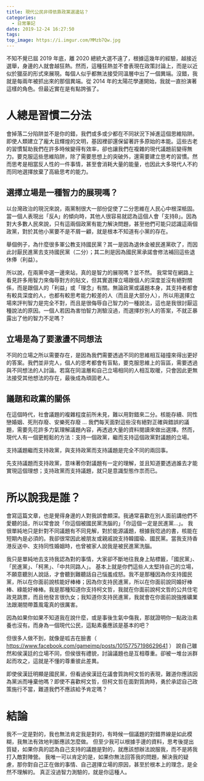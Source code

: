 ```yaml
---
title: 現代公民非得依靠政黨選邊站？
categories:
  - 日常筆記
date: 2019-12-24 16:27:50
tags: 
top_image: https://i.imgur.com/MMzb7Qw.jpg
---
```


不知不覺已屆 2019 年底，離 2020 總統大選不遠了，根據這幾年的經驗，越接近選舉，身邊的人就會越狂熱。然而，這種狂熱並不會表現在政策討論上，而是以近似於獵巫的形式來展現。每個人似乎都無法接受同溫層中出了一個異端。沒錯，我就是每兩年被抓出來的那個異端。從 2014 年的太陽花學運開始，我就一直扮演著這樣的角色。但最近實在是有點誇張了。

<!-- more -->

# 人總是習慣二分法

會掉落二分陷阱並不是你的錯，我們或多或少都在不同狀況下掉進這個思維陷阱。即使人類建立了龐大且輝煌的文明，基因裡卻還保留著許多原始的本能。這些古老的習慣幫助我們在許多時候變得有效率，卻也讓我們在複雜的現代議題前變得無力。要克服這些思維陷阱，除了需要思想上的突破外，還需要建立思考的習慣。然而思考是相當反人性的一件事情，甚至會消耗大量的能量，也因此大多現代人不約而同地選擇放棄了高級思考的能力。

## 選擇立場是一種智力的展現嗎？

以台灣政治的現況來說，兩黨制很大一部份促使了二分思維在人民心中根深柢固。當一個人表現出「反A」的傾向時，其他人很容易就認為這個人會「支持B」。因為對大多數人民來說，只有這兩個政黨有能力解決問題，甚至他們可能只認識這兩個政黨，對於其他小黨要不是不屑一顧，就是根本不知道有小黨的存在。

舉個例子，為什麼很多軍公教支持國民黨？其一是因為退休金被民進黨砍了，而因此討厭民進黨去支持國民黨（二分）；其二則是因為國民黨承諾會修法補回這些退休俸（利益）。

所以說，在兩黨中選一邊來站，真的是智力的展現嗎？並不然。
我常常在網路上看見許多用智力來侮辱對方的貼文，但其實選擇立場跟個人的深度並沒有絕對關係，而是跟個人的「利益」或「理念」有關。無論政黨或議題本身，其支持者都會有較具深度的人，也都有較思考能力較差的人（而且是大部分人），所以用選擇立場來評判智力是完全不對，而且是很侮辱自己智力的一種說法，這也是我很討厭這種說法的原因。一個人若因為害怕智力測驗沒過，而選擇抄別人的答案，不就正暴露出了他的智力不足嗎？

## 立場是為了要激盪不同想法

不同的立場之所以需要存在，是因為我們需要透過不同的思維相互碰撞來得出更好的答案。我們並非完人，個人的思考都會有盲點，要克服思維上的盲區，需要透過與不同想法的人討論。若窩在同溫層和自己立場相同的人相互取暖，只會因此更無法接受其他想法的存在，最後成為頑固老人。


## 議題和政黨的關係

在這個時代，社會議題的複雜程度前所未見，難以用對錯來二分。核能存續、同性戀婚姻、死刑存廢、安樂死存廢 ... 我們每天面對這些沒有絕對正確與錯誤的議題，需要先花許多力氣理解議題內容，再透過大量的資料閱讀來做出選擇。然而，現代人有一個更輕鬆的方法：支持一個政黨，繼而支持這個政黨對議題的立場。

支持議題繼而支持政黨，與支持政黨而支持議題是完全不同的兩回事。

先支持議題而支持政黨，意味著你對議題有一定的理解，並且知道要透過誰去才能實現這個理想；支持政黨而支持議題，就只是意識型態作祟而已。

# 所以說我是誰？

會寫這篇文章，也是覺得身邊的人對我誤會頗深。我通常喜歡在別人面前講他們不愛聽的話，所以常會說「你這個被國民黨洗腦的」「你這個一定是民進黨...」。
我很單純地只是針對不同議題有不同見解，對於能源議題，根據我唸過的書，核能在短期內是必須的。我卻很常因此被朋友或親戚說支持韓國瑜、國民黨。當我支持香港反送中、支持同性婚姻時，也曾被家人說我是被民進黨洗腦。

我只是單純地去支持我認為對的事情，大家卻不斷地往我身上貼標籤，「國民黨」、「民進黨」、「柯黑」、「中共同路人」。
基本上就是你們這些人太堅持自己的立場，不願意聽別人說話，才會聽到難聽話自己惱羞成怒。我不是那種因為你支持國民黨，所以在你面前說核能好棒棒；因為你支持民進黨，所以在你面前說同婚好棒棒、綠能好棒棒。我是那種知道你支持柯文哲，我就在你面前說柯文哲的公共住宅政見跳票，而且他發言很仇女；我知道你支持民進黨，我就會在你面前說強推礦業法跟潮間帶蓋風電真的很厲害。

因為如果你如果不知道我在說什麼，或是事後生氣中傷我，那就證明你一點政治素養也沒有。而身為一個現代公民，這點素養應該是基本的吧？

但很多人做不到，就像是呱吉在臉書（ https://www.facebook.com/gameimp/posts/10157757198629641 ） 說自己雖然和侯漢廷的立場不同，但侯很有禮貌，討論議題也是互相尊重。卻被一堆台派群起而攻之，這就是不懂的尊重彼此差異。

即使侯漢廷明顯是國民黨，但看過侯漢廷在議會質詢柯文哲的表現，難道你應該因為黨派而唾棄他嗎？即使不喜歡柯文哲，但柯文哲在面對質詢時，勇於承認自己政策施行不當，難道我們不應該給予肯定嗎？

# 結論

我不一定是對的，我也無法肯定我是對的，有時候一個議題的對錯界線是如此模糊，我無法有效地判斷應該怎麼做。
但至少我可以根據手邊的資料，思考後提出質疑，如果你真的認為自己支持的議題是對的，就應該想辦法說服我，而不是將我打入敵對陣營。
我唯一可以肯定的是，如果你無法回答我的問題，解決我的疑慮，那你對自己正在做的事情、自己選擇立場的原因，甚至於根本上的理念，是全然不理解的。
真正沒過智力測驗的，就是你這種人。

